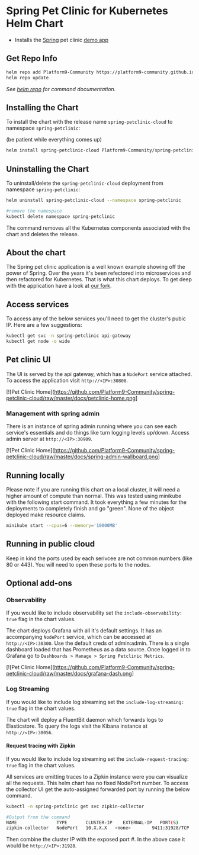 # Spring Pet Clinic for Kubernetes Helm Chart

* Installs the [Spring](https;//spring.io) pet clinic [demo app](https://github.com/spring-petclinic/spring-petclinic-cloud)

## Get Repo Info

```bash
helm repo add Platform9-Community https://platform9-community.github.io/helm-charts
helm repo update
```

_See [helm repo](https://helm.sh/docs/helm/helm_repo/) for command documentation._

## Installing the Chart

To install the chart with the release name `spring-petclinic-cloud` to namespace `spring-petclinic`:

(be patient while everything comes up)

```bash
helm install spring-petclinic-cloud Platform9-Community/spring-petclinic-cloud --namespace spring-petclinic --create-namespace
```

## Uninstalling the Chart

To uninstall/delete the `spring-petclinic-cloud` deployment from namespace `spring-petclinic`:

```bash
helm uninstall spring-petclinic-cloud --namespace spring-petclinic

#remove the namespace
kubectl delete namespace spring-petclinic
```

The command removes all the Kubernetes components associated with the chart and deletes the release.

## About the chart

The Spring pet clinic application is a well known example showing off the power of Spring. Over the years it's been refectored into microservices and then refactored for Kubernetes. That is what this chart deploys. To get deep with the application have a look at [our fork](https://github.com/platform9-community/spring-petclinc-cloud).

## Access services

To access any of the below services you'll need to get the cluster's pubic IP. Here are a few suggestions:

```bash
kubectl get svc -n spring-petclinic api-gateway
kubectl get node -o wide
```

## Pet clinic UI

The UI is served by the api gateway, which has a `NodePort` service attached. To access the application visit `http://<IP>:30808`.

[![Pet Clinic Home](<https://github.com/Platform9-Community/spring-petclinic-cloud/raw/master/docs/petclinic-home.png>]

### Management with spring admin

There is an instance of spring admin running where you can see each service's essentials and do things like turn logging levels up/down. Access admin server at `http://<IP>:30909`.

[![Pet Clinic Home](<https://github.com/Platform9-Community/spring-petclinic-cloud/raw/master/docs/spring-admin-wallboard.png>]

## Running locally

Please note if you are running this chart on a local cluster, it will need a higher amount of compute than normal. This was tested using minikube with the following start command. It took everything a few minutes for the deployments to completely finish and go "green". None of the object deployed make resource claims.

```bash
minikube start --cpus=6 --memory='10000MB'
```

## Running in public cloud

Keep in kind the ports used by each serivcee are not common numbers (like 80 or 443). You will need to open these ports to the nodes.

## Optional add-ons

### Observability

If you would like to include observability set the `include-observability: true` flag in the chart values.

The chart deploys Grafana with all it's default settings. It has an accompanying `NodePort` service, which can be accessed at `http://<IP>:30300`. Use the default creds of admin:admin. There is a single dashboard loaded that has Prometheus as a data source. Once logged in to Grafana go to `Dashboards > Manage > Spring Petclinic Metrics`.

[![Pet Clinic Home](<https://github.com/Platform9-Community/spring-petclinic-cloud/raw/master/docs/grafana-dash.png>]

### Log Streaming

If you would like to include log streaming set the `include-log-streaming: true` flag in the chart values.

The chart will deploy a FluentBit daemon which forwards logs to Elasticstore. To query the logs visit the Kibana instance at `http://<IP>:30056`.

#### Request tracing with Zipkin

If you would like to include log streaming set the `include-request-tracing: true` flag in the chart values.

All services are emitting traces to a Zipkin instance were you can visualize all the requests. This helm chart has no fixed NodePort number. To access the collector UI get the auto-assigned forwarded port by running the below command.

```bash
kubectl -n spring-petclinic get svc zipkin-collector

#Output from the command
NAME               TYPE       CLUSTER-IP    EXTERNAL-IP   PORT(S)          AGE
zipkin-collector   NodePort   10.X.X.X   <none>        9411:31928/TCP   165m
```

Then combine the cluster IP with the exposed port #. In the above case it would be `http://<IP>:31928`.
